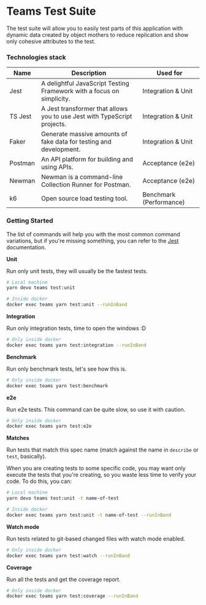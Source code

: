 # Teams Test Suite

The test suite will allow you to easily test parts of this application with dynamic
data created by object mothers to reduce replication and show only cohesive attributes to the test.

### Technologies stack

| Name       | Description                                                                | Used for                |
| ---------- | -------------------------------------------------------------------------- | ----------------------- |
| Jest       | A delightful JavaScript Testing Framework with a focus on simplicity.      | Integration & Unit      |
| TS Jest    | A Jest transformer that allows you to use Jest with TypeScript projects.   | Integration & Unit      |
| Faker      | Generate massive amounts of fake data for testing and development.         | Integration & Unit      |
| Postman    | An API platform for building and using APIs.                               | Acceptance (e2e)        |
| Newman     | Newman is a command-line Collection Runner for Postman.                    | Acceptance (e2e)        |
| k6         | Open source load testing tool.                                             | Benchmark (Performance) |

### Getting Started

The list of commands will help you with the most common command variations,
but if you're missing something, you can refer to the [Jest](https://jestjs.io/docs/cli) documentation.

**Unit**

Run only unit tests, they will usually be the fastest tests.

```sh
# Local machine
yarn devo teams test:unit

# Inside docker
docker exec teams yarn test:unit --runInBand
```

**Integration**

Run only integration tests, time to open the windows :D

```sh
# Only inside docker
docker exec teams yarn test:integration --runInBand
```

**Benchmark**

Run only benchmark tests, let's see how this is.

```sh
# Only inside docker
docker exec teams yarn test:benchmark
```

**e2e**

Run e2e tests. This command can be quite slow, so use it with caution.

```sh
# Only inside docker
docker exec teams yarn test:e2e
```

**Matches**

Run tests that match this spec name (match against the name in `describe` or `test`, basically).

When you are creating tests to some specific code, you may want only execute the tests that you're creating,
so you waste less time to verify your code. To do this, you can:

```sh
# Local machine
yarn devo teams test:unit -t name-of-test

# Inside docker
docker exec teams yarn test:unit -t name-of-test --runInBand
```

**Watch mode**

Run tests related to git-based changed files with watch mode enabled.

```sh
# Only inside docker
docker exec teams yarn test:watch --runInBand
```

**Coverage**

Run all the tests and get the coverage report.

```sh
# Only inside docker
docker exec teams yarn test:coverage --runInBand
```

